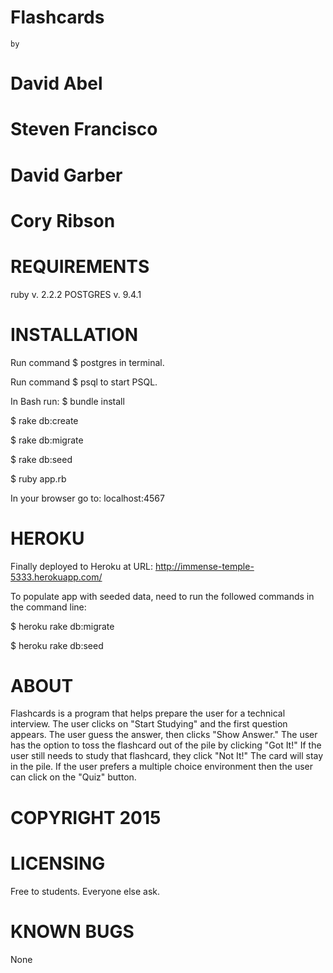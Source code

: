 Flashcards
==========

    by

David Abel
==========
Steven Francisco
================
David Garber
============
Cory Ribson
===========

REQUIREMENTS
============

ruby v. 2.2.2 POSTGRES v. 9.4.1

INSTALLATION
============

Run command $ postgres in terminal.

Run command $ psql to start PSQL.

In Bash run: $ bundle install

$ rake db:create

$ rake db:migrate

$ rake db:seed

$ ruby app.rb

In your browser go to: localhost:4567

HEROKU
======
Finally deployed to Heroku at URL:
http://immense-temple-5333.herokuapp.com/

To populate app with seeded data, need to run the followed commands in the command line:

$ heroku rake db:migrate

$ heroku rake db:seed

ABOUT
=====

Flashcards is a program that helps prepare the user for a technical interview.
The user clicks on "Start Studying" and the first question appears. The user
guess the answer, then clicks "Show Answer." The user has the option to toss
the flashcard out of the pile by clicking "Got It!" If the user still needs to
study that flashcard, they click "Not It!" The card will stay in the pile. If
the user prefers a multiple choice environment then the user can click on the
"Quiz" button.

COPYRIGHT 2015
==============

LICENSING
=========

Free to students.
Everyone else ask.

KNOWN BUGS
==========

None
